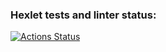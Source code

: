### Hexlet tests and linter status:
[![Actions Status](https://github.com/Borjanrus83/python-project-lvl1/workflows/hexlet-check/badge.svg)](https://github.com/Borjanrus83/python-project-lvl1/actions)